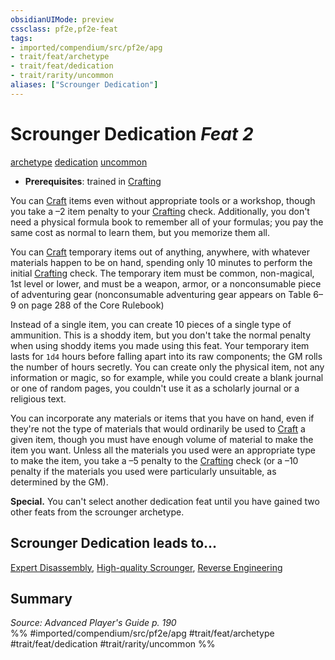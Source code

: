 ```yaml
---
obsidianUIMode: preview
cssclass: pf2e,pf2e-feat
tags:
- imported/compendium/src/pf2e/apg
- trait/feat/archetype
- trait/feat/dedication
- trait/rarity/uncommon
aliases: ["Scrounger Dedication"]
---
```

# Scrounger Dedication  *Feat 2*  
[archetype](archetype.md)  [dedication](dedication.md)  [uncommon](uncommon.md)  

- **Prerequisites**: trained in [Crafting](../skills.md#Crafting)

You can [Craft](craft.md) items even without appropriate tools or a workshop, though you take a –2 item penalty to your [Crafting](../skills.md#Crafting) check. Additionally, you don't need a physical formula book to remember all of your formulas; you pay the same cost as normal to learn them, but you memorize them all.

You can [Craft](craft.md) temporary items out of anything, anywhere, with whatever materials happen to be on hand, spending only 10 minutes to perform the initial [Crafting](../skills.md#Crafting) check. The temporary item must be common, non-magical, 1st level or lower, and must be a weapon, armor, or a nonconsumable piece of adventuring gear (nonconsumable adventuring gear appears on Table 6–9 on page 288 of the Core Rulebook)

Instead of a single item, you can create 10 pieces of a single type of ammunition. This is a shoddy item, but you don't take the normal penalty when using shoddy items you made using this feat. Your temporary item lasts for `1d4` hours before falling apart into its raw components; the GM rolls the number of hours secretly. You can create only the physical item, not any information or magic, so for example, while you could create a blank journal or one of random pages, you couldn't use it as a scholarly journal or a religious text.

You can incorporate any materials or items that you have on hand, even if they're not the type of materials that would ordinarily be used to [Craft](craft.md) a given item, though you must have enough volume of material to make the item you want. Unless all the materials you used were an appropriate type to make the item, you take a –5 penalty to the [Crafting](../skills.md#Crafting) check (or a –10 penalty if the materials you used were particularly unsuitable, as determined by the GM).

**Special.** You can't select another dedication feat until you have gained two other feats from the scrounger archetype.

## Scrounger Dedication leads to...

[Expert Disassembly](expert-disassembly-apg.md), [High-quality Scrounger](high-quality-scrounger-apg.md), [Reverse Engineering](reverse-engineering-apg.md)

## Summary

*Source: Advanced Player's Guide p. 190*  
%% #imported/compendium/src/pf2e/apg #trait/feat/archetype #trait/feat/dedication #trait/rarity/uncommon %%